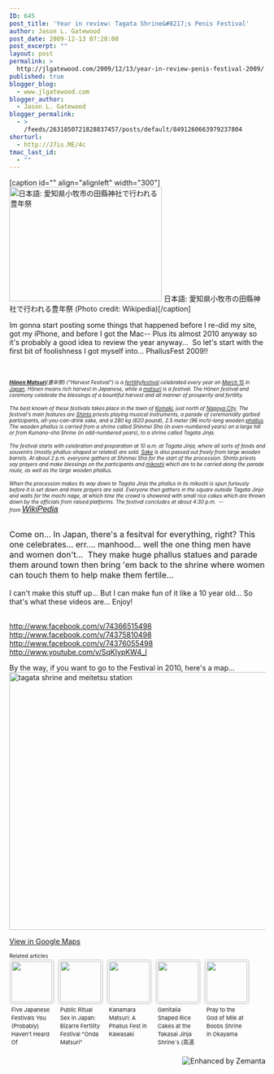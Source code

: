 ```yaml
---
ID: 645
post_title: 'Year in review: Tagata Shrine&#8217;s Penis Festival'
author: Jason L. Gatewood
post_date: 2009-12-13 07:28:00
post_excerpt: ""
layout: post
permalink: >
  http://jlgatewood.com/2009/12/13/year-in-review-penis-festival-2009/
published: true
blogger_blog:
  - www.jlgatewood.com
blogger_author:
  - Jason L. Gatewood
blogger_permalink:
  - >
    /feeds/2631850721828837457/posts/default/8491260663979237804
shorturl:
  - http://J7is.ME/4c
tmac_last_id:
  - ""
---
```

[caption id="" align="alignleft" width="300"]<a href="http://commons.wikipedia.org/wiki/File:H%C5%8Dnen_Matsuri_7.JPG" target="_blank"><img class="zemanta-img-inserted zemanta-img-configured" title="日本語: 愛知県小牧市の田縣神社で行われる豊年祭" src="http://jlgatewood.com.previewdns.com/wp-content/uploads/2013/03/300px-H%C5%8Dnen_Matsuri_7.jpg" alt="日本語: 愛知県小牧市の田縣神社で行われる豊年祭" width="300" height="225" /></a> 日本語: 愛知県小牧市の田縣神社で行われる豊年祭 (Photo credit: Wikipedia)[/caption]

Im gonna start posting some things that happened before I re-did my site, got my iPhone, and before I got the Mac-- Plus its almost 2010 anyway so it's probably a good idea to review the year anyway...  So let's start with the first bit of foolishness I got myself into... PhallusFest 2009!!
<div>
<div>

&nbsp;

<strong><span style="font-size: 10px;"><em><a class="zem_slink" title="Hōnen Matsuri" href="http://en.wikipedia.org/wiki/H%C5%8Dnen_Matsuri" rel="wikipedia" target="_blank">Hōnen Matsuri</a></em></span></strong><span style="font-weight: normal;"><span style="font-size: 10px;"><em>(</em></span><span style="font-size: 10px;"><em>豊年祭</em></span><span style="font-size: 10px;"><em>)</em></span></span><span style="font-size: 10px;"><em> ("Harvest Festival") is a </em></span><a title="Fertility" href="http://en.wikipedia.org/wiki/Fertility"><span style="font-size: 10px;"><em>fertility</em></span></a><a title="Festival" href="http://en.wikipedia.org/wiki/Festival"><span style="font-size: 10px;"><em>festival</em></span></a><span style="font-size: 10px;"><em> celebrated every year on </em></span><a title="March 15" href="http://en.wikipedia.org/wiki/March_15"><span style="font-size: 10px;"><em>March 15</em></span></a><span style="font-size: 10px;"><em> in </em></span><a title="Japan" href="http://en.wikipedia.org/wiki/Japan"><span style="font-size: 10px;"><em>Japan</em></span></a><span style="font-size: 10px;"><em>. </em></span><span style="font-size: 10px;"><em>Hōnen</em></span><span style="font-size: 10px;"><em> means </em></span><span style="font-size: 10px;"><em>rich harvest</em></span><span style="font-size: 10px;"><em> in Japanese, while a </em></span><a title="Matsuri" href="http://en.wikipedia.org/wiki/Matsuri"><span style="font-size: 10px;"><em>matsuri</em></span></a><span style="font-size: 10px;"><em> is a festival. The Hōnen festival and ceremony celebrate the blessings of a bountiful harvest and all manner of prosperity and fertility.</em></span>

<span style="font-size: 10px;"><em>The best known of these festivals takes place in the town of </em></span><a title="Komaki" href="http://en.wikipedia.org/wiki/Komaki"><span style="font-size: 10px;"><em>Komaki</em></span></a><span style="font-size: 10px;"><em>, just north of </em></span><a title="Nagoya City" href="http://en.wikipedia.org/wiki/Nagoya_City"><span style="font-size: 10px;"><em>Nagoya</em></span><span style="font-size: 10px;"><em> City</em></span></a><span style="font-size: 10px;"><em>. The festival's main features are </em></span><a title="Shinto" href="http://en.wikipedia.org/wiki/Shinto"><span style="font-size: 10px;"><em>Shinto</em></span></a><span style="font-size: 10px;"><em> priests playing musical instruments, a parade of ceremonially garbed participants, all-you-can-drink sake, and a 280 kg (620 pound), 2.5 meter (96 inch)-long wooden </em></span><a title="Phallus" href="http://en.wikipedia.org/wiki/Phallus"><span style="font-size: 10px;"><em>phallus</em></span></a><span style="font-size: 10px;"><em>. The wooden phallus is carried from a shrine called Shinmei Sha (in even-numbered years) on a large hill or from Kumano-sha Shrine (in odd-numbered years), to a shrine called Tagata Jinja.</em></span>

<span style="font-size: 10px;"><em>The festival starts with celebration and preparation at 10 a.m. at Tagata Jinja, where all sorts of foods and souvenirs (mostly phallus-shaped or related) are sold. </em></span><a title="Sake" href="http://en.wikipedia.org/wiki/Sake"><span style="font-size: 10px;"><em>Sake</em></span></a><span style="font-size: 10px;"><em> is also passed out freely from large wooden barrels. At about 2 p.m. everyone gathers at Shinmei Sha for the start of the procession. Shinto priests say prayers and make blessings on the participants and </em></span><a title="Mikoshi" href="http://en.wikipedia.org/wiki/Mikoshi"><span style="font-size: 10px;"><em>mikoshi</em></span></a><span style="font-size: 10px;"><em> which are to be carried along the parade route, as well as the large wooden phallus.</em></span>

<span style="font-size: 10px;"><em>When the procession makes its way down to Tagata Jinja the phallus in its </em></span><span style="font-size: 10px;"><em>mikoshi</em></span><span style="font-size: 10px;"><em> is spun furiously before it is set down and more prayers are said. Everyone then gathers in the square outside Tagata Jinja and waits for the </em></span><span style="font-size: 10px;"><em>mochi nage</em></span><span style="font-size: 10px;"><em>, at which time the crowd is showered with small rice cakes which are thrown down by the officials from raised platforms. The festival concludes at about 4:30 p.m.  --from <span style="font-family: Helvetica; font-size: medium;"><a href="http://en.wikipedia.org/wiki/Hounen_Matsuri">WikiPedia</a></span></em></span>

</div>
<h2><span style="font-size: medium; font-weight: normal;">Come on... In Japan, there's a fesitval for everything, right? This one celebrates... err.... manhood... well the one thing men have and women don't...  They make huge phallus statues and parade them around town then bring 'em back to the shrine where women can touch them to help make them fertile... </span></h2>
</div>
<div>
<div>
<div>I can't make this stuff up... But I can make fun of it like a 10 year old... So that's what these videos are...
Enjoy!</div>
&nbsp;

http://www.facebook.com/v/74366515498
http://www.facebook.com/v/74375810498
http://www.facebook.com/v/74376055498
http://www.youtube.com/v/SqKIypKW4_I
<div>By the way, if you want to go to the Festival in 2010, here's a map...</div>
<a href="http://maps.google.com/maps?f=q&amp;source=s_q&amp;hl=en&amp;geocode=&amp;view=map&amp;sll=35.187436,136.930096&amp;sspn=0.003437,0.008057&amp;ie=UTF8&amp;hq=&amp;hnear=Komaki+City,+Aichi+Prefecture,+Japan&amp;t=h&amp;layer=x&amp;g=小牧&amp;ll=35.317541,136.946726&amp;spn=0.013727,0.032229&amp;source=embed" target="_blank"><img src="http://jlgatewood.com.previewdns.com/wp-content/uploads/2013/03/wupeTKpl.png" alt="tagata shrine and meitetsu station" width="640" height="507" /></a>

<a href="http://maps.google.com/maps?f=q&amp;source=s_q&amp;hl=en&amp;geocode=&amp;view=map&amp;sll=35.187436,136.930096&amp;sspn=0.003437,0.008057&amp;ie=UTF8&amp;hq=&amp;hnear=Komaki+City,+Aichi+Prefecture,+Japan&amp;t=h&amp;layer=x&amp;g=小牧&amp;ll=35.317541,136.946726&amp;spn=0.013727,0.032229&amp;source=embed">View in Google Maps</a>

</div>
<span style="font-size: 0.75em;">Related articles</span>

</div>
<ul class="zemanta-article-ul zemanta-article-ul-image" style="margin: 0; padding: 0; overflow: hidden;">
	<li class="zemanta-article-ul-li-image zemanta-article-ul-li" style="padding: 0; background: none; list-style: none; display: block; float: left; vertical-align: top; text-align: left; width: 84px; font-size: 11px; margin: 2px 10px 10px 2px;"><a style="box-shadow: 0px 0px 4px #999; padding: 2px; display: block; border-radius: 2px; text-decoration: none;" href="http://www.tofugu.com/2013/02/14/five-japanese-festivals-you-probably-havent-heard-of/" target="_blank"><img style="padding: 0; margin: 0; border: 0; display: block; width: 80px; max-width: 100%;" src="http://jlgatewood.com.previewdns.com/wp-content/uploads/2013/03/145437541_80_80.jpg" alt="" /></a><a style="display: block; overflow: hidden; text-decoration: none; line-height: 12pt; height: 80px; padding: 5px 2px 0 2px;" href="http://www.tofugu.com/2013/02/14/five-japanese-festivals-you-probably-havent-heard-of/" target="_blank">Five Japanese Festivals You (Probably) Haven't Heard Of</a></li>
	<li class="zemanta-article-ul-li-image zemanta-article-ul-li" style="padding: 0; background: none; list-style: none; display: block; float: left; vertical-align: top; text-align: left; width: 84px; font-size: 11px; margin: 2px 10px 10px 2px;"><a style="box-shadow: 0px 0px 4px #999; padding: 2px; display: block; border-radius: 2px; text-decoration: none;" href="http://en.rocketnews24.com/2013/02/08/public-ritual-sex-in-japan-bizarre-fertility-festival-onda-matsuri/" target="_blank"><img style="padding: 0; margin: 0; border: 0; display: block; width: 80px; max-width: 100%;" src="http://jlgatewood.com.previewdns.com/wp-content/uploads/2013/03/143979501_80_80.jpg" alt="" /></a><a style="display: block; overflow: hidden; text-decoration: none; line-height: 12pt; height: 80px; padding: 5px 2px 0 2px;" href="http://en.rocketnews24.com/2013/02/08/public-ritual-sex-in-japan-bizarre-fertility-festival-onda-matsuri/" target="_blank">Public Ritual Sex in Japan: Bizarre Fertility Festival "Onda Matsuri"</a></li>
	<li class="zemanta-article-ul-li-image zemanta-article-ul-li" style="padding: 0; background: none; list-style: none; display: block; float: left; vertical-align: top; text-align: left; width: 84px; font-size: 11px; margin: 2px 10px 10px 2px;"><a style="box-shadow: 0px 0px 4px #999; padding: 2px; display: block; border-radius: 2px; text-decoration: none;" href="http://jlgatewood.com.previewdns.com/2013/03/06/kanamara-matsuri-phallus-fest-in-kawasaki/" target="_blank"><img style="padding: 0; margin: 0; border: 0; display: block; width: 80px; max-width: 100%;" src="http://jlgatewood.com.previewdns.com/wp-content/uploads/2013/03/noimg_23_80_80.jpg" alt="" /></a><a style="display: block; overflow: hidden; text-decoration: none; line-height: 12pt; height: 80px; padding: 5px 2px 0 2px;" href="http://jlgatewood.com.previewdns.com/2013/03/06/kanamara-matsuri-phallus-fest-in-kawasaki/" target="_blank">Kanamara Matsuri: A Phallus Fest in Kawasaki</a></li>
	<li class="zemanta-article-ul-li-image zemanta-article-ul-li" style="padding: 0; background: none; list-style: none; display: block; float: left; vertical-align: top; text-align: left; width: 84px; font-size: 11px; margin: 2px 10px 10px 2px;"><a style="box-shadow: 0px 0px 4px #999; padding: 2px; display: block; border-radius: 2px; text-decoration: none;" href="http://blog.alientimes.org/2013/02/bonenkai-%e5%bf%98%e5%b9%b4%e4%bc%9a-a-deeper-look-at-japans-year-end-parties-again/" target="_blank"><img style="padding: 0; margin: 0; border: 0; display: block; width: 80px; max-width: 100%;" src="http://jlgatewood.com.previewdns.com/wp-content/uploads/2013/03/147593848_80_80.jpg" alt="" /></a><a style="display: block; overflow: hidden; text-decoration: none; line-height: 12pt; height: 80px; padding: 5px 2px 0 2px;" href="http://blog.alientimes.org/2013/02/bonenkai-%e5%bf%98%e5%b9%b4%e4%bc%9a-a-deeper-look-at-japans-year-end-parties-again/" target="_blank">Genitalia Shaped Rice Cakes at the Takasai Jinja Shrine`s (高道祖神社) Festival on Koshogatsu</a></li>
	<li class="zemanta-article-ul-li-image zemanta-article-ul-li" style="padding: 0; background: none; list-style: none; display: block; float: left; vertical-align: top; text-align: left; width: 84px; font-size: 11px; margin: 2px 10px 10px 2px;"><a style="box-shadow: 0px 0px 4px #999; padding: 2px; display: block; border-radius: 2px; text-decoration: none;" href="http://en.rocketnews24.com/2013/02/21/pray-to-the-god-of-milk-at-boobs-shrine-in-okayama/" target="_blank"><img style="padding: 0; margin: 0; border: 0; display: block; width: 80px; max-width: 100%;" src="http://jlgatewood.com.previewdns.com/wp-content/uploads/2013/03/146890522_80_80.jpg" alt="" /></a><a style="display: block; overflow: hidden; text-decoration: none; line-height: 12pt; height: 80px; padding: 5px 2px 0 2px;" href="http://en.rocketnews24.com/2013/02/21/pray-to-the-god-of-milk-at-boobs-shrine-in-okayama/" target="_blank">Pray to the God of Milk at Boobs Shrine in Okayama</a></li>
</ul>
<div class="zemanta-pixie" style="margin-top: 10px; height: 15px;"><a class="zemanta-pixie-a" title="Enhanced by Zemanta" href="http://www.zemanta.com/?px"><img class="zemanta-pixie-img" style="border: none; float: right;" src="http://img.zemanta.com/zemified_h.png?x-id=6db5c220-813f-499f-be32-07123b6d4fa0" alt="Enhanced by Zemanta" /></a></div>